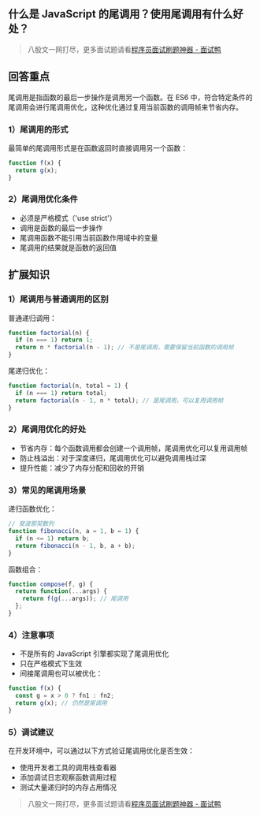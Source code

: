 ## 什么是 JavaScript 的尾调用？使用尾调用有什么好处？
> 八股文一网打尽，更多面试题请看[程序员面试刷题神器 - 面试鸭](https://www.mianshiya.com/)



## 回答重点

尾调用是指函数的最后一步操作是调用另一个函数。在 ES6 中，符合特定条件的尾调用会进行尾调用优化，这种优化通过复用当前函数的调用帧来节省内存。

### 1）尾调用的形式

最简单的尾调用形式是在函数返回时直接调用另一个函数：

```javascript
function f(x) {
  return g(x);
}
```

### 2）尾调用优化条件

- 必须是严格模式（'use strict'）
- 调用是函数的最后一步操作
- 尾调用函数不能引用当前函数作用域中的变量
- 尾调用的结果就是函数的返回值

## 扩展知识

### 1）尾调用与普通调用的区别

普通递归调用：

```javascript
function factorial(n) {
  if (n === 1) return 1;
  return n * factorial(n - 1); // 不是尾调用，需要保留当前函数的调用帧
}
```

尾递归优化：

```javascript
function factorial(n, total = 1) {
  if (n === 1) return total;
  return factorial(n - 1, n * total); // 是尾调用，可以复用调用帧
}
```

### 2）尾调用优化的好处

- 节省内存：每个函数调用都会创建一个调用帧，尾调用优化可以复用调用帧
- 防止栈溢出：对于深度递归，尾调用优化可以避免调用栈过深
- 提升性能：减少了内存分配和回收的开销

### 3）常见的尾调用场景

递归函数优化：

```javascript
// 斐波那契数列
function fibonacci(n, a = 1, b = 1) {
  if (n <= 1) return b;
  return fibonacci(n - 1, b, a + b);
}
```

函数组合：

```javascript
function compose(f, g) {
  return function(...args) {
    return f(g(...args)); // 尾调用
  };
}
```

### 4）注意事项

- 不是所有的 JavaScript 引擎都实现了尾调用优化
- 只在严格模式下生效
- 间接尾调用也可以被优化：

```javascript
function f(x) {
  const g = x > 0 ? fn1 : fn2;
  return g(x); // 仍然是尾调用
}
```

### 5）调试建议

在开发环境中，可以通过以下方式验证尾调用优化是否生效：

- 使用开发者工具的调用栈查看器
- 添加调试日志观察函数调用过程
- 测试大量递归时的内存占用情况

> 八股文一网打尽，更多面试题请看[程序员面试刷题神器 - 面试鸭](https://www.mianshiya.com/)